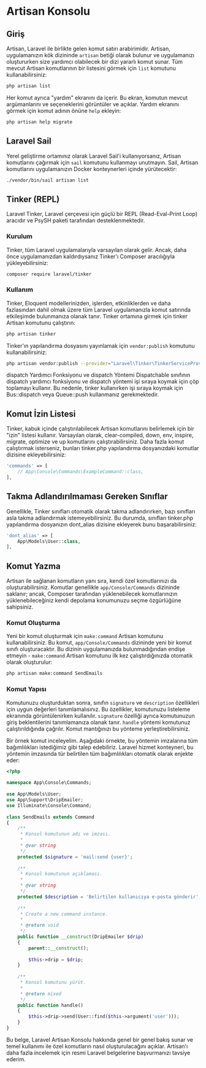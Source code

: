 # Artisan Konsolu

## Giriş
Artisan, Laravel ile birlikte gelen komut satırı arabirimidir. Artisan, uygulamanızın kök dizininde `artisan` betiği olarak bulunur ve uygulamanızı oluştururken size yardımcı olabilecek bir dizi yararlı komut sunar. Tüm mevcut Artisan komutlarının bir listesini görmek için `list` komutunu kullanabilirsiniz:

```sh
php artisan list
```

Her komut ayrıca "yardım" ekranını da içerir. Bu ekran, komutun mevcut argümanlarını ve seçeneklerini görüntüler ve açıklar. Yardım ekranını görmek için komut adının önüne `help` ekleyin:

```sh
php artisan help migrate
```

## Laravel Sail
Yerel geliştirme ortamınız olarak Laravel Sail'i kullanıyorsanız, Artisan komutlarını çağırmak için `sail` komutunu kullanmayı unutmayın. Sail, Artisan komutlarını uygulamanızın Docker konteynerleri içinde yürütecektir:

```sh
./vendor/bin/sail artisan list
```

## Tinker (REPL)
Laravel Tinker, Laravel çerçevesi için güçlü bir REPL (Read-Eval-Print Loop) aracıdır ve PsySH paketi tarafından desteklenmektedir.

### Kurulum
Tinker, tüm Laravel uygulamalarıyla varsayılan olarak gelir. Ancak, daha önce uygulamanızdan kaldırdıysanız Tinker'ı Composer aracılığıyla yükleyebilirsiniz:

```sh
composer require laravel/tinker
```

### Kullanım
Tinker, Eloquent modellerinizden, işlerden, etkinliklerden ve daha fazlasından dahil olmak üzere tüm Laravel uygulamanızla komut satırında etkileşimde bulunmanıza olanak tanır. Tinker ortamına girmek için tinker Artisan komutunu çalıştırın:

```sh
php artisan tinker
```

Tinker'ın yapılandırma dosyasını yayınlamak için `vendor:publish` komutunu kullanabilirsiniz:

```sh
php artisan vendor:publish --provider="Laravel\Tinker\TinkerServiceProvider"
```

dispatch Yardımcı Fonksiyonu ve dispatch Yöntemi
Dispatchable sınıfının dispatch yardımcı fonksiyonu ve dispatch yöntemi işi sıraya koymak için çöp toplamayı kullanır. Bu nedenle, tinker kullanırken işi sıraya koymak için Bus::dispatch veya Queue::push kullanmanız gerekmektedir.

## Komut İzin Listesi
Tinker, kabuk içinde çalıştırılabilecek Artisan komutlarını belirlemek için bir "izin" listesi kullanır. Varsayılan olarak, clear-compiled, down, env, inspire, migrate, optimize ve up komutlarını çalıştırabilirsiniz. Daha fazla komut çalıştırmak isterseniz, bunları tinker.php yapılandırma dosyanızdaki komutlar dizisine ekleyebilirsiniz:

```php
'commands' => [
    // App\Console\Commands\ExampleCommand::class,
],
```

## Takma Adlandırılmaması Gereken Sınıflar
Genellikle, Tinker sınıfları otomatik olarak takma adlandırırken, bazı sınıfları asla takma adlandırmak istemeyebilirsiniz. Bu durumda, sınıfları tinker.php yapılandırma dosyanızın dont_alias dizisine ekleyerek bunu başarabilirsiniz:

```php
'dont_alias' => [
    App\Models\User::class,
],
```

## Komut Yazma
Artisan ile sağlanan komutların yanı sıra, kendi özel komutlarınızı da oluşturabilirsiniz. Komutlar genellikle `app/Console/Commands` dizininde saklanır; ancak, Composer tarafından yüklenebilecek komutlarınızın yüklenebileceğiniz kendi depolama konumunuzu seçme özgürlüğüne sahipsiniz.

### Komut Oluşturma
Yeni bir komut oluşturmak için `make:command` Artisan komutunu kullanabilirsiniz. Bu komut, `app/Console/Commands` dizininde yeni bir komut sınıfı oluşturacaktır. Bu dizinin uygulamanızda bulunmadığından endişe etmeyin - `make:command` Artisan komutunu ilk kez çalıştırdığınızda otomatik olarak oluşturulur:

```sh
php artisan make:command SendEmails
```

### Komut Yapısı
Komutunuzu oluşturduktan sonra, sınıfın `signature` ve `description` özellikleri için uygun değerleri tanımlamalısınız. Bu özellikler, komutunuzu listeleme ekranında görüntülenirken kullanılır. `signature` özelliği ayrıca komutunuzun giriş beklentilerini tanımlamanıza olanak tanır. `handle` yöntemi komutunuz çalıştırıldığında çağrılır. Komut mantığınızı bu yönteme yerleştirebilirsiniz.

Bir örnek komut inceleyelim. Aşağıdaki örnekte, bu yöntemin imzalarına tüm bağımlılıkları istediğimiz gibi talep edebiliriz. Laravel hizmet konteyneri, bu yöntemin imzasında tür belirtilen tüm bağımlılıkları otomatik olarak enjekte eder:

```php
<?php
 
namespace App\Console\Commands;
 
use App\Models\User;
use App\Support\DripEmailer;
use Illuminate\Console\Command;
 
class SendEmails extends Command
{
    /**
     * Konsol komutunun adı ve imzası.
     *
     * @var string
     */
    protected $signature = 'mail:send {user}';
 
    /**
     * Konsol komutunun açıklaması.
     *
     * @var string
     */
    protected $description = 'Belirtilen kullanıcıya e-posta gönderir';
 
    /**
     * Create a new command instance.
     *
     * @return void
     */
    public function __construct(DripEmailer $drip)
    {
        parent::__construct();
 
        $this->drip = $drip;
    }
 
    /**
     * Konsol komutunu yürüt.
     *
     * @return mixed
     */
    public function handle()
    {
        $this->drip->send(User::find($this->argument('user')));
    }
}
```

Bu belge, Laravel Artisan Konsolu hakkında genel bir genel bakış sunar ve temel kullanımı ile özel komutların nasıl oluşturulacağını açıklar. Artisan'ı daha fazla incelemek için resmi Laravel belgelerine başvurmanızı tavsiye ederim.
